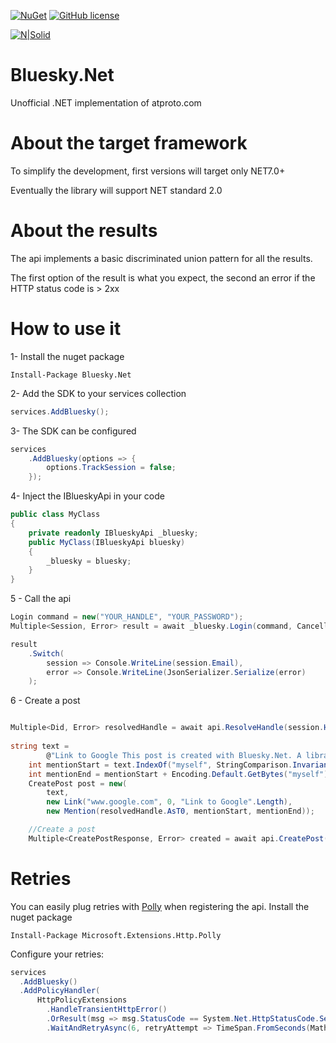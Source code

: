 [![NuGet](https://img.shields.io/nuget/v/Bluesky.Net.svg?style=flat)](https://www.nuget.org/packages/Bluesky.Net/)
[![GitHub license](https://img.shields.io/github/license/dariogriffo/bluesky-net.svg)](https://raw.githubusercontent.com/dariogriffo/bluesky-net/main/LICENSE)

[![N|Solid](https://avatars2.githubusercontent.com/u/39886363?s=200&v=4)](https://github.com/dariogriffo/bluesky-net)


# Bluesky.Net
Unofficial .NET implementation of atproto.com

# About the target framework

To simplify the development, first versions will target only NET7.0+

Eventually the library will support NET standard 2.0

# About the results

The api implements a basic discriminated union pattern for all the results.

The first option of the result is what you expect, the second an error if the HTTP status code is > 2xx

# How to use it

1- Install the nuget package

`Install-Package Bluesky.Net`


2- Add the SDK to your services collection

```csharp
services.AddBluesky();
```

3- The SDK can be configured

```csharp
services
    .AddBluesky(options => {
        options.TrackSession = false;
    });
```

4- Inject the IBlueskyApi in your code

```csharp
public class MyClass
{
    private readonly IBlueskyApi _bluesky;
    public MyClass(IBlueskyApi bluesky)
    {
        _bluesky = bluesky;
    } 
}
```

5 - Call the api
```csharp
Login command = new("YOUR_HANDLE", "YOUR_PASSWORD");
Multiple<Session, Error> result = await _bluesky.Login(command, CancellationToken.None);

result
    .Switch(
        session => Console.WriteLine(session.Email),
        error => Console.WriteLine(JsonSerializer.Serialize(error)
    );    
```
6 - Create a post
```csharp

Multiple<Did, Error> resolvedHandle = await api.ResolveHandle(session.Handle, CancellationToken.None);
        
string text =
        @"Link to Google This post is created with Bluesky.Net. A library to interact with Bluesky. A mention to myself and an emoji '🌅'";
    int mentionStart = text.IndexOf("myself", StringComparison.InvariantCulture);
    int mentionEnd = mentionStart + Encoding.Default.GetBytes("myself").Length;
    CreatePost post = new(
        text,
        new Link("www.google.com", 0, "Link to Google".Length),
        new Mention(resolvedHandle.AsT0, mentionStart, mentionEnd));

    //Create a post
    Multiple<CreatePostResponse, Error> created = await api.CreatePost(post, CancellationToken.None);    
```
# Retries

You can easily plug retries with [Polly](https://github.com/App-vNext/Polly) when registering the api.
Install the nuget package

`Install-Package Microsoft.Extensions.Http.Polly`

Configure your retries:
```csharp
services
  .AddBluesky()
  .AddPolicyHandler(
      HttpPolicyExtensions
        .HandleTransientHttpError()
        .OrResult(msg => msg.StatusCode == System.Net.HttpStatusCode.ServiceUnavailable)
        .WaitAndRetryAsync(6, retryAttempt => TimeSpan.FromSeconds(Math.Pow(2,retryAttempt))));
```
